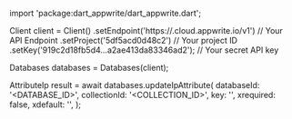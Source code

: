import 'package:dart_appwrite/dart_appwrite.dart';

Client client = Client()
    .setEndpoint('https://<REGION>.cloud.appwrite.io/v1') // Your API Endpoint
    .setProject('5df5acd0d48c2') // Your project ID
    .setKey('919c2d18fb5d4...a2ae413da83346ad2'); // Your secret API key

Databases databases = Databases(client);

AttributeIp result = await databases.updateIpAttribute(
    databaseId: '<DATABASE_ID>',
    collectionId: '<COLLECTION_ID>',
    key: '',
    xrequired: false,
    xdefault: '',
);
